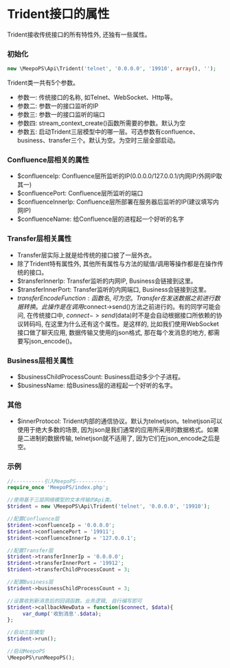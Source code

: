# Trident接口的属性
Trident接收传统接口的所有特性外, 还独有一些属性。

### 初始化
```php
new \MeepoPS\Api\Trident('telnet', '0.0.0.0', '19910', array(), '');
```
Trident类一共有5个参数。
- 参数一: 传统接口的名称, 如Telnet、WebSocket、Http等。
- 参数二: 参数一的接口监听的IP
- 参数三: 参数一的接口监听的端口
- 参数四: stream_context_create()函数所需要的参数。默认为空
- 参数五: 启动Trident三层模型中的哪一层。可选参数有confluence、business、transfer三个。默认为空。为空时三层全部启动。

### Confluence层相关的属性
- $confluenceIp: Confluence层所监听的IP(0.0.0.0/127.0.0.1/内网IP/外网IP取其一)
- $confluencePort: Confluence层所监听的端口
- $confluenceInnerIp: Confluence层所部署在服务器后监听的IP(建议填写内网IP)
- $confluenceName: 给Confluence层的进程起一个好听的名字

### Transfer层相关属性
- Transfer层实际上就是给传统的接口披了一层外衣。
- 除了Trident特有属性外, 其他所有属性与方法的赋值/调用等操作都是在操作传统的接口。
- $transferInnerIp: Transfer监听的内网IP, Business会链接到这里。
- $transferInnerPort: Transfer监听的内网端口, Business会链接到这里。
- $transferEncodeFunction: 函数名, 可为空。Transfer在发送数据之前进行数据转换。此操作是在调用$connect->send()方法之前进行的。有的同学可能会问, 在传统接口中, $connect->send($data)时不是会自动根据接口所依赖的协议转码吗, 在这里为什么还有这个属性。是这样的, 比如我们使用WebSocket接口做了聊天应用, 数据传输又使用的json格式, 那在每个发消息的地方, 都需要写json_encode()。
    
### Business层相关属性
- $businessChildProcessCount: Business启动多少个子进程。
- $businessName: 给Business层的进程起一个好听的名字。

### 其他
- $innerProtocol: Trident内部的通信协议。默认为telnetjson。telnetjson可以使用于绝大多数的场景, 因为json是我们通常的应用所采用的数据格式。如果是二进制的数据传输, telnetjson就不适用了, 因为它们在json_encode之后是空。

### 示例
```php
//----------引入MeepoPS----------
require_once 'MeepoPS/index.php';

//使用基于三层网络模型的文本传输的Api类。
$trident = new \MeepoPS\Api\Trident('telnet', '0.0.0.0', '19910');

//配置Confluence层
$trident->confluenceIp = '0.0.0.0';
$trident->confluencePort = '19911';
$trident->confluenceInnerIp = '127.0.0.1';

//配置Transfer层
$trident->transferInnerIp = '0.0.0.0';
$trident->transferInnerPort = '19912';
$trident->transferChildProcessCount = 3;

//配置Business层
$trident->businessChildProcessCount = 3;

//设置收到新消息后的回调函数。业务逻辑, 自行编写即可
$trident->callbackNewData = function($connect, $data){
     var_dump('收到消息'.$data);
};

//启动三层模型
$trident->run();

//启动MeepoPS
\MeepoPS\runMeepoPS();
```